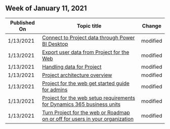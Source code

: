 <!-- This file is generated automatically each week. Changes made to this file will be overwritten.-->



## Week of January 11, 2021


| Published On |Topic title | Change |
|------|------------|--------|
| 1/13/2021 | [Connect to Project data through Power BI Desktop](/project-for-the-web/connect-to-project-for-the-web-data-through-powerbi-desktop) | modified |
| 1/13/2021 | [Export user data from Project for the Web](/project-for-the-web/export-user-data-from-project-for-the-web) | modified |
| 1/13/2021 | [Handling data for Project](/project-for-the-web/handling-data-for-project-for-the-web-and-roadmap) | modified |
| 1/13/2021 | [Project architecture overview](/project-for-the-web/project-architecture-overview) | modified |
| 1/13/2021 | [Project for the web get started guide for admins](/project-for-the-web/project-for-the-web-get-started-guide-for-admins) | modified |
| 1/13/2021 | [Project for the web setup requirements for Dynamics 365 business units](/project-for-the-web/project-for-the-web-setup-requirements-for-business-units) | modified |
| 1/13/2021 | [Turn Project for the web or Roadmap on or off for users in your organization](/project-for-the-web/turn-project-for-the-web-off) | modified |

